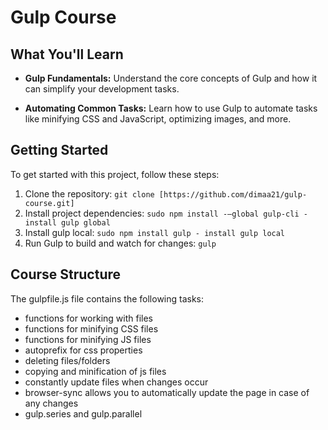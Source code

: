 # Gulp Course

## What You'll Learn

- **Gulp Fundamentals:** Understand the core concepts of Gulp and how it can simplify your development tasks.

- **Automating Common Tasks:** Learn how to use Gulp to automate tasks like minifying CSS and JavaScript, optimizing images, and more.

## Getting Started

To get started with this project, follow these steps:

1. Clone the repository: `git clone [https://github.com/dimaa21/gulp-course.git]`
2. Install project dependencies: `sudo npm install -—global gulp-cli - install gulp global`
3. Install gulp local: `sudo npm install gulp - install gulp local`
4. Run Gulp to build and watch for changes: `gulp`
  
## Course Structure

The gulpfile.js file contains the following tasks:

- functions for working with files
- functions for minifying CSS files
- functions for minifying JS files
- autoprefix for css properties
- deleting files/folders
- copying and minification of js files
- сonstantly update files when changes occur
- browser-sync allows you to automatically update the page in case of any changes
- gulp.series and gulp.parallel
